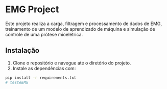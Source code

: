 # EMG Project

Este projeto realiza a carga, filtragem e processamento de dados de EMG, treinamento de um modelo de aprendizado de máquina e simulação de controle de uma prótese mioelétrica.

## Instalação

1. Clone o repositório e navegue até o diretório do projeto.
2. Instale as dependências com:

```sh
pip install -r requirements.txt
# testeEMG
